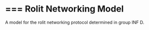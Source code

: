 ===
Rolit Networking Model
===
A model for the rolit networking protocol determined in group INF D.
